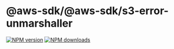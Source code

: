 # @aws-sdk/@aws-sdk/s3-error-unmarshaller

[![NPM version](https://img.shields.io/npm/v/@aws-sdk/@aws-sdk/s3-error-unmarshaller/preview.svg)](https://www.npmjs.com/package/@aws-sdk/@aws-sdk/s3-error-unmarshaller)
[![NPM downloads](https://img.shields.io/npm/dm/@aws-sdk/@aws-sdk/s3-error-unmarshaller.svg)](https://www.npmjs.com/package/@aws-sdk/@aws-sdk/s3-error-unmarshaller)
